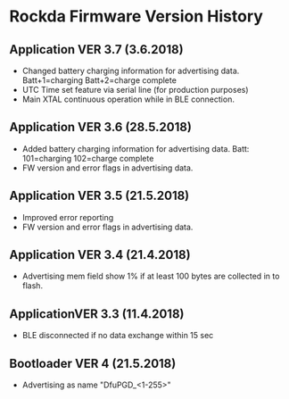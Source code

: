 # Rockda Firmware Version History

## Application VER 3.7 (3.6.2018)
- Changed battery charging information for advertising data. Batt+1=charging Batt+2=charge complete
- UTC Time set feature via serial line (for production purposes)
- Main XTAL continuous operation while in BLE connection.

## Application VER 3.6 (28.5.2018)
- Added battery charging information for advertising data. Batt: 101=charging 102=charge complete
- FW version and error flags in advertising data.

## Application VER 3.5 (21.5.2018)
- Improved error reporting
- FW version and error flags in advertising data.

## Application VER 3.4 (21.4.2018)
* Advertising mem field show 1% if at least 100 bytes are collected in to flash.

## ApplicationVER 3.3 (11.4.2018)
* BLE disconnected if no data exchange within 15 sec

## Bootloader VER 4 (21.5.2018)
- Advertising as name "DfuPGD_<1-255>"
